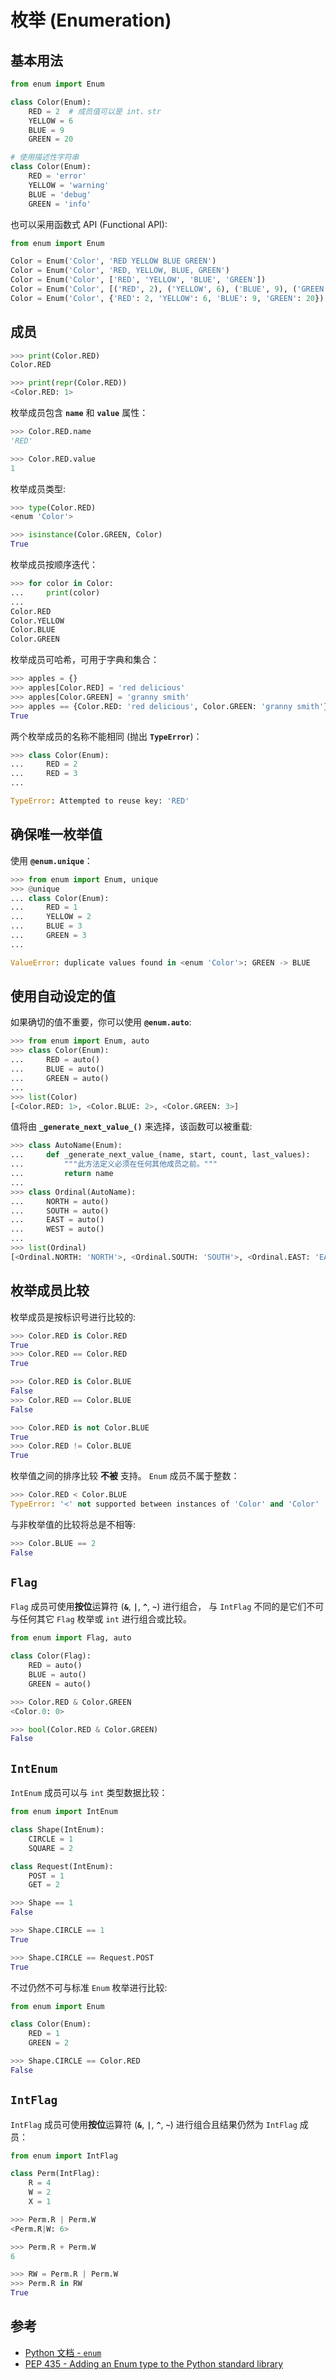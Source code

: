# 枚举 (Enumeration)

## 基本用法

```python
from enum import Enum

class Color(Enum):
    RED = 2  # 成员值可以是 int、str
    YELLOW = 6
    BLUE = 9
    GREEN = 20

# 使用描述性字符串
class Color(Enum):
    RED = 'error'
    YELLOW = 'warning'
    BLUE = 'debug'
    GREEN = 'info'
```

也可以采用函数式 API (Functional API):

```python
from enum import Enum

Color = Enum('Color', 'RED YELLOW BLUE GREEN')
Color = Enum('Color', 'RED, YELLOW, BLUE, GREEN')
Color = Enum('Color', ['RED', 'YELLOW', 'BLUE', 'GREEN'])
Color = Enum('Color', [('RED', 2), ('YELLOW', 6), ('BLUE', 9), ('GREEN', 20)])
Color = Enum('Color', {'RED': 2, 'YELLOW': 6, 'BLUE': 9, 'GREEN': 20})
```

## 成员

```python
>>> print(Color.RED)
Color.RED

>>> print(repr(Color.RED))
<Color.RED: 1>
```

枚举成员包含 **`name`** 和 **`value`** 属性：

```python
>>> Color.RED.name
'RED'

>>> Color.RED.value
1
```

枚举成员类型:

```python
>>> type(Color.RED)
<enum 'Color'>

>>> isinstance(Color.GREEN, Color)
True
```

枚举成员按顺序迭代：

```python
>>> for color in Color:
...     print(color)
...
Color.RED
Color.YELLOW
Color.BLUE
Color.GREEN
```

枚举成员可哈希，可用于字典和集合：

```python
>>> apples = {}
>>> apples[Color.RED] = 'red delicious'
>>> apples[Color.GREEN] = 'granny smith'
>>> apples == {Color.RED: 'red delicious', Color.GREEN: 'granny smith'}
True
```

两个枚举成员的名称不能相同 (抛出 **`TypeError`**)：

```python
>>> class Color(Enum):
...     RED = 2
...     RED = 3
...

TypeError: Attempted to reuse key: 'RED'
```

## 确保唯一枚举值

使用 **`@enum.unique`**：

```python
>>> from enum import Enum, unique
>>> @unique
... class Color(Enum):
...     RED = 1
...     YELLOW = 2
...     BLUE = 3
...     GREEN = 3
...

ValueError: duplicate values found in <enum 'Color'>: GREEN -> BLUE
```

## 使用自动设定的值

如果确切的值不重要，你可以使用 **`@enum.auto`**:

```python
>>> from enum import Enum, auto
>>> class Color(Enum):
...     RED = auto()
...     BLUE = auto()
...     GREEN = auto()
...
>>> list(Color)
[<Color.RED: 1>, <Color.BLUE: 2>, <Color.GREEN: 3>]
```

值将由 **`_generate_next_value_()`** 来选择，该函数可以被重载:

```python
>>> class AutoName(Enum):
...     def _generate_next_value_(name, start, count, last_values):
...         """此方法定义必须在任何其他成员之前。"""
...         return name
...
>>> class Ordinal(AutoName):
...     NORTH = auto()
...     SOUTH = auto()
...     EAST = auto()
...     WEST = auto()
...
>>> list(Ordinal)
[<Ordinal.NORTH: 'NORTH'>, <Ordinal.SOUTH: 'SOUTH'>, <Ordinal.EAST: 'EAST'>, <Ordinal.WEST: 'WEST'>]
```

## 枚举成员比较

枚举成员是按标识号进行比较的:

```python
>>> Color.RED is Color.RED
True
>>> Color.RED == Color.RED
True

>>> Color.RED is Color.BLUE
False
>>> Color.RED == Color.BLUE
False

>>> Color.RED is not Color.BLUE
True
>>> Color.RED != Color.BLUE
True
```

枚举值之间的排序比较 **不被** 支持。 `Enum` 成员不属于整数：

```python
>>> Color.RED < Color.BLUE
TypeError: '<' not supported between instances of 'Color' and 'Color'
```

与非枚举值的比较将总是不相等:

```python
>>> Color.BLUE == 2
False
```

## `Flag`

`Flag` 成员可使用**按位**运算符 (**`&`**, **`|`**, **`^`**, **`~`**) 进行组合，
与 `IntFlag` 不同的是它们不可与任何其它 `Flag` 枚举或 `int` 进行组合或比较。

```python
from enum import Flag, auto

class Color(Flag):
    RED = auto()
    BLUE = auto()
    GREEN = auto()
```

```python
>>> Color.RED & Color.GREEN
<Color.0: 0>

>>> bool(Color.RED & Color.GREEN)
False
```

## `IntEnum`

`IntEnum` 成员可以与 `int` 类型数据比较：

```python
from enum import IntEnum

class Shape(IntEnum):
    CIRCLE = 1
    SQUARE = 2

class Request(IntEnum):
    POST = 1
    GET = 2
```

```python
>>> Shape == 1
False

>>> Shape.CIRCLE == 1
True

>>> Shape.CIRCLE == Request.POST
True
```

不过仍然不可与标准 `Enum` 枚举进行比较:

```python
from enum import Enum

class Color(Enum):
    RED = 1
    GREEN = 2
```

```python
>>> Shape.CIRCLE == Color.RED
False
```

## `IntFlag`

`IntFlag` 成员可使用**按位**运算符 (**`&`**, **`|`**, **`^`**, **`~`**) 进行组合且结果仍然为 `IntFlag` 成员：

```python
from enum import IntFlag

class Perm(IntFlag):
    R = 4
    W = 2
    X = 1
```

```python
>>> Perm.R | Perm.W
<Perm.R|W: 6>

>>> Perm.R + Perm.W
6

>>> RW = Perm.R | Perm.W
>>> Perm.R in RW
True
```

## 参考

- [Python 文档 - `enum`](https://dookbook.info/docs/python/lastest/zh-hans/library/enum.html#enum.IntEnum)
- [PEP 435 - Adding an Enum type to the Python standard library](https://peps.python.org/pep-0435/)
